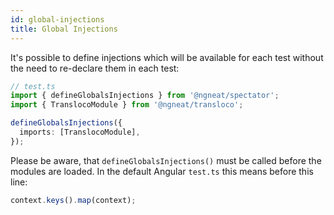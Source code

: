 ```yaml
---
id: global-injections
title: Global Injections
---
```


It's possible to define injections which will be available for each test without the need to re-declare them in each test:
```ts
// test.ts
import { defineGlobalsInjections } from '@ngneat/spectator';
import { TranslocoModule } from '@ngneat/transloco';

defineGlobalsInjections({
  imports: [TranslocoModule],
});
```

Please be aware, that `defineGlobalsInjections()` must be called before the modules are loaded. In the default Angular `test.ts` this means before this line:

```ts
context.keys().map(context);
```
